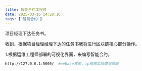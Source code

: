 ```yaml
---
title: 智能合约工程师
date: 2025-03-16 14:28:16
tags: ['智能合约']
---
```


项目经理下达任务书。



收到，根据项目经理经理下达的任务书我将进行区块链核心部分操作。

1.根据运维工程师部署的可视化界面，来编写智能合约。

```sh
http://127.0.0.1:5000/  #webase界面，ip根据实际情况修改
```

